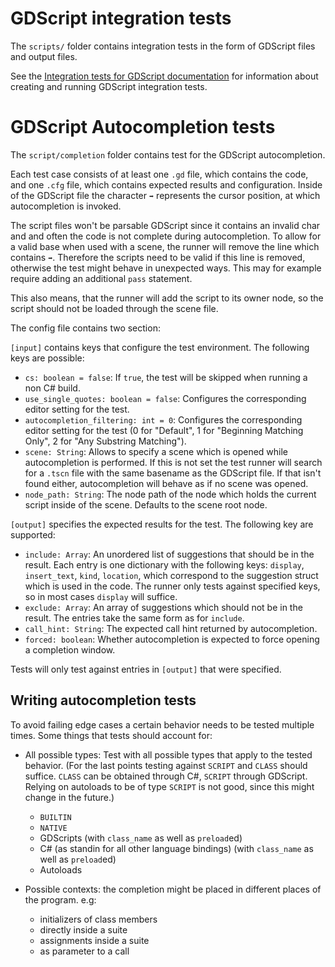 # GDScript integration tests

The `scripts/` folder contains integration tests in the form of GDScript files
and output files.

See the
[Integration tests for GDScript documentation](https://docs.godotengine.org/en/latest/contributing/development/core_and_modules/unit_testing.html#integration-tests-for-gdscript)
for information about creating and running GDScript integration tests.

# GDScript Autocompletion tests

The `script/completion` folder contains test for the GDScript autocompletion.

Each test case consists of at least one `.gd` file, which contains the code, and one `.cfg` file, which contains expected results and configuration. Inside of the GDScript file the character `➡` represents the cursor position, at which autocompletion is invoked.

The script files won't be parsable GDScript since it contains an invalid char and and often the code is not complete during autocompletion. To allow for a valid base when used with a scene, the
runner will remove the line which contains `➡`. Therefore the scripts need to be valid if this line is removed, otherwise the test might behave in unexpected ways. This may for example require
adding an additional `pass` statement.

This also means, that the runner will add the script to its owner node, so the script should not be loaded through the scene file.

The config file contains two section:

`[input]` contains keys that configure the test environment. The following keys are possible:

- `cs: boolean = false`: If `true`, the test will be skipped when running a non C# build.
- `use_single_quotes: boolean = false`: Configures the corresponding editor setting for the test.
- `autocompletion_filtering: int = 0`: Configures the corresponding editor setting for the test (0 for "Default", 1 for "Beginning Matching Only", 2 for "Any Substring Matching").
- `scene: String`: Allows to specify a scene which is opened while autocompletion is performed. If this is not set the test runner will search for a `.tscn` file with the same basename as the GDScript file. If that isn't found either, autocompletion will behave as if no scene was opened.
- `node_path: String`: The node path of the node which holds the current script inside of the scene. Defaults to the scene root node.

`[output]` specifies the expected results for the test. The following key are supported:

- `include: Array`: An unordered list of suggestions that should be in the result. Each entry is one dictionary with the following keys: `display`, `insert_text`, `kind`, `location`, which correspond to the suggestion struct which is used in the code. The runner only tests against specified keys, so in most cases `display` will suffice.
- `exclude: Array`: An array of suggestions which should not be in the result. The entries take the same form as for `include`.
- `call_hint: String`: The expected call hint returned by autocompletion.
- `forced: boolean`: Whether autocompletion is expected to force opening a completion window.

Tests will only test against entries in `[output]` that were specified.

## Writing autocompletion tests

To avoid failing edge cases a certain behavior needs to be tested multiple times. Some things that tests should account for:

- All possible types: Test with all possible types that apply to the tested behavior. (For the last points testing against `SCRIPT` and `CLASS` should suffice. `CLASS` can be obtained through C#, `SCRIPT` through GDScript. Relying on autoloads to be of type `SCRIPT` is not good, since this might change in the future.)

  - `BUILTIN`
  - `NATIVE`
  - GDScripts (with `class_name` as well as `preload`ed)
  - C# (as standin for all other language bindings) (with `class_name` as well as `preload`ed)
  - Autoloads

- Possible contexts: the completion might be placed in different places of the program. e.g:
  - initializers of class members
  - directly inside a suite
  - assignments inside a suite
  - as parameter to a call
